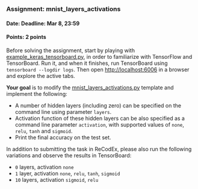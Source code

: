 ### Assignment: mnist_layers_activations
#### Date: Deadline: Mar 8, 23:59
#### Points: 2 points

Before solving the assignment, start by playing with
[example_keras_tensorboard.py](https://github.com/ufal/npfl114/tree/master/labs/01/example_keras_tensorboard.py),
in order to familiarize with TensorFlow and TensorBoard.
Run it, and when it finishes, run TensorBoard using `tensorboard --logdir logs`.
Then open <http://localhost:6006> in a browser and explore the active tabs.

**Your goal** is to modify the
[mnist_layers_activations.py](https://github.com/ufal/npfl114/tree/master/labs/01/mnist_layers_activations.py)
template and implement the following:
- A number of hidden layers (including zero) can be specified on the command line
  using parameter `layers`.
- Activation function of these hidden layers can be also specified as a command
  line parameter `activation`, with supported values of `none`, `relu`, `tanh`
  and `sigmoid`.
- Print the final accuracy on the test set.

In addition to submitting the task in ReCodEx, please also run the following
variations and observe the results in TensorBoard:
- `0` layers, activation `none`
- `1` layer, activation `none`, `relu`, `tanh`, `sigmoid`
- `10` layers, activation `sigmoid`, `relu`
